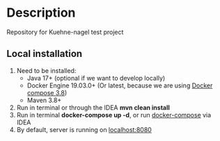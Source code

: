 # Description

Repository for Kuehne-nagel test project

## Local installation
1. Need to be installed:
   - Java 17+ (optional if we want to develop locally)
   - Docker Engine 19.03.0+ (Or latest, because we are using [Docker compose 3.8](https://docs.docker.com/compose/compose-file/compose-versioning/)) 
   - Maven 3.8+
2. Run in terminal or through the IDEA **mvn clean install**
3. Run in terminal **docker-compose up -d**, or run [docker-compose](docker-compose.yml) via IDEA
4. By default, server is running on [localhost:8080](http://localhost:8080)
